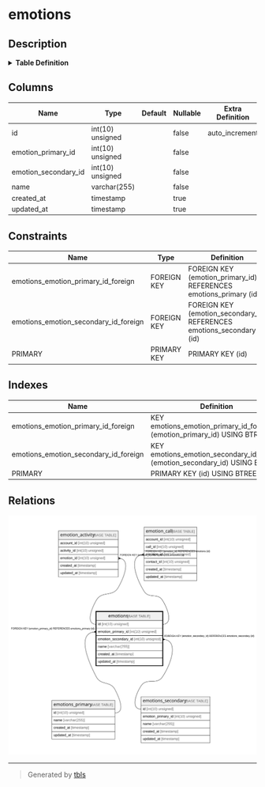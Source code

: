 # emotions

## Description

<details>
<summary><strong>Table Definition</strong></summary>

```sql
CREATE TABLE `emotions` (
  `id` int(10) unsigned NOT NULL AUTO_INCREMENT,
  `emotion_primary_id` int(10) unsigned NOT NULL,
  `emotion_secondary_id` int(10) unsigned NOT NULL,
  `name` varchar(255) COLLATE utf8mb4_unicode_ci NOT NULL,
  `created_at` timestamp NULL DEFAULT NULL,
  `updated_at` timestamp NULL DEFAULT NULL,
  PRIMARY KEY (`id`),
  KEY `emotions_emotion_primary_id_foreign` (`emotion_primary_id`),
  KEY `emotions_emotion_secondary_id_foreign` (`emotion_secondary_id`),
  CONSTRAINT `emotions_emotion_primary_id_foreign` FOREIGN KEY (`emotion_primary_id`) REFERENCES `emotions_primary` (`id`) ON DELETE CASCADE,
  CONSTRAINT `emotions_emotion_secondary_id_foreign` FOREIGN KEY (`emotion_secondary_id`) REFERENCES `emotions_secondary` (`id`) ON DELETE CASCADE
) ENGINE=InnoDB AUTO_INCREMENT=[Redacted by tbls] DEFAULT CHARSET=utf8mb4 COLLATE=utf8mb4_unicode_ci
```

</details>

## Columns

| Name | Type | Default | Nullable | Extra Definition | Children | Parents | Comment |
| ---- | ---- | ------- | -------- | --------------- | -------- | ------- | ------- |
| id | int(10) unsigned |  | false | auto_increment | [emotion_activity](emotion_activity.md) [emotion_call](emotion_call.md) |  |  |
| emotion_primary_id | int(10) unsigned |  | false |  |  | [emotions_primary](emotions_primary.md) |  |
| emotion_secondary_id | int(10) unsigned |  | false |  |  | [emotions_secondary](emotions_secondary.md) |  |
| name | varchar(255) |  | false |  |  |  |  |
| created_at | timestamp |  | true |  |  |  |  |
| updated_at | timestamp |  | true |  |  |  |  |

## Constraints

| Name | Type | Definition |
| ---- | ---- | ---------- |
| emotions_emotion_primary_id_foreign | FOREIGN KEY | FOREIGN KEY (emotion_primary_id) REFERENCES emotions_primary (id) |
| emotions_emotion_secondary_id_foreign | FOREIGN KEY | FOREIGN KEY (emotion_secondary_id) REFERENCES emotions_secondary (id) |
| PRIMARY | PRIMARY KEY | PRIMARY KEY (id) |

## Indexes

| Name | Definition |
| ---- | ---------- |
| emotions_emotion_primary_id_foreign | KEY emotions_emotion_primary_id_foreign (emotion_primary_id) USING BTREE |
| emotions_emotion_secondary_id_foreign | KEY emotions_emotion_secondary_id_foreign (emotion_secondary_id) USING BTREE |
| PRIMARY | PRIMARY KEY (id) USING BTREE |

## Relations

![er](emotions.svg)

---

> Generated by [tbls](https://github.com/k1LoW/tbls)
